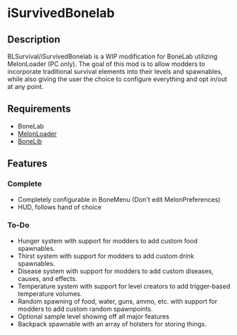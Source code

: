 # iSurvivedBonelab
## Description
BLSurvival/iSurvivedBonelab is a WIP modification for BoneLab utilizing MelonLoader (PC only). The goal of this mod is to allow modders to incorporate traditional survival elements into their levels and spawnables, while also giving the user the choice to configure everything and opt in/out at any point.  

## Requirements
- BoneLab
- [MelonLoader](https://melonwiki.xyz/)
- [BoneLib](https://bonelab.thunderstore.io/package/gnonme/BoneLib/)

## Features
### Complete
- Completely configurable in BoneMenu (Don't edit MelonPreferences)
- HUD, follows hand of choice

### To-Do
- Hunger system with support for modders to add custom food spawnables.
- Thirst system with support for modders to add custom drink spawnables.
- Disease system with support for modders to add custom diseases, causes, and effects.
- Temperature system with support for level creators to add trigger-based temperature volumes.
- Random spawning of food, water, guns, ammo, etc. with support for modders to add custom random spawnpoints.
- Optional sample level showing off all major features
- Backpack spawnable with an array of holsters for storing things.
